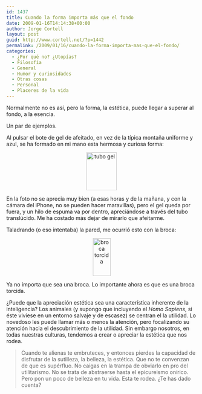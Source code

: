 ```yaml
---
id: 1437
title: Cuando la forma importa más que el fondo
date: 2009-01-16T14:14:38+00:00
author: Jorge Cortell
layout: post
guid: http://www.cortell.net/?p=1442
permalink: /2009/01/16/cuando-la-forma-importa-mas-que-el-fondo/
categories:
  - ¿Por qué no? ¿Utopías?
  - Filosofí­a
  - General
  - Humor y curiosidades
  - Otras cosas
  - Personal
  - Placeres de la vida
---
```

Normalmente no es así, pero la forma, la estética, puede llegar a superar al fondo, a la esencia.

Un par de ejemplos.

Al pulsar el bote de gel de afeitado, en vez de la típica montaña uniforme y azul, se ha formado en mi mano esta hermosa y curiosa forma:

<p style="text-align: center">
  <img class="aligncenter" src="http://farm4.static.flickr.com/3084/3201379690_382a065562_t.jpg" alt="tubo gel" width="80" height="100" />
</p>

En la foto no se aprecia muy bien (a esas horas y de la mañana, y con la cámara del iPhone, no se pueden hacer maravillas), pero el gel queda por fuera, y un hilo de espuma va por dentro, apreciándose a través del tubo translúcido. Me ha costado más dejar de mirarlo que afeitarme.

Taladrando (o eso intentaba) la pared, me ocurrió esto con la broca:

<p style="text-align: center">
  <img class="aligncenter" src="http://farm4.static.flickr.com/3527/3201379546_3da008bf2b_t.jpg" alt="broca torcida" width="47" height="100" />
</p>

Ya no importa que sea una broca. Lo importante ahora es que es una broca torcida.

¿Puede que la apreciación estética sea una característica inherente de la inteligencia? Los animales (y supongo que incluyendo el _Homo Sapiens_, si éste viviese en un entorno salvaje y de escasez) se centran el la utilidad. Lo novedoso les puede llamar más o menos la atención, pero focalizando su atención hacia el descubrimiento de la utilidad. Sin embargo nosotros, en todas nuestras culturas, tendemos a crear o apreciar la estética que nos rodea.

> Cuando te alienas te embruteces, y entonces pierdes la capacidad de disfrutar de la sutilleza, la belleza, la estética. Que no te convenzan de que es supérfluo. No caigas en la trampa de obviarlo en pro del utilitarismo. No se trata de abstraerse hasta el epicureismo onírico. Pero pon un poco de belleza en tu vida. Esta te rodea. ¿Te has dado cuenta?